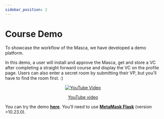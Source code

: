 ```yaml
---
sidebar_position: 2
---
```


# Course Demo

To showcase the workflow of the Masca, we have developed a demo platform.

In this demo, a user will install and approve the Masca, get and store a VC after completing a straight forward course and display the VC on the profile page. Users can also enter a secret room by submitting their VP, but you'll have to find the room first. :)

<center>

[![YouTube Video](https://img.youtube.com/vi/LX40LsSipM8/0.jpg)](https://www.youtube.com/watch?v=LX40LsSipM8)

[YouTube video](https://www.youtube.com/watch?v=LX40LsSipM8)

</center>

You can try the demo **[here](https://blockchain-lab-um.github.io/course-dapp/)**. You'll need to use **[MetaMask Flask](https://metamask.io/flask/)** (version >10.23.0).
